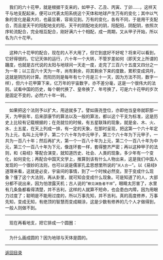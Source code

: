 &emsp;我们的六十花甲，就是根据干支来的，如甲子、乙丑、丙寅、丁卯……，这样天干与地支配起来，便可以代表太阳系统这个天体和地球产生万有的变化；其中以气象的变化是最大的，也最显著，容易见到。万有的变化，各有不同，于是用干支配合，而且是天干的阳配地支的阳，天干的阴配地支的阴，阳配阳，阴配阴，依照次序轮流配合，完全相互配合，刚好满六十个相配，成一周期，又从甲子开始，所以名为六十花甲。
___
&emsp;这种六十花甲的配合，现在的人不大用了，但它到底好不好呢？将来可以看到，它好得很的。它记天体的运行，六十年一个大转，不管岁差如何（即天文上所谓的躔度，也就是古代说的太阳与地球间一天走一度，走完了三百六十五度又四分之一为一年；以三百六十天为一年，尚有剩余，将其剩余下来的度数，累积变成洞月，这就是阴历的计算。而阳历则是每年有七个月是三十一天，因为方法不同，数字一样），但六十花甲算下来，亿万年的宇宙数字，亦不差分毫，这是一个很伟大的法则。试看中国的历史，每个朝代换了、皇帝换了、年号换了，可是六十花甲的岁次是固定不变的，必然六十年一转。
___
&emsp;如果把这个法则予以扩大，用途就多了。譬如唐尧登位，亦即他当皇帝就职那一天，为甲辰年，后来邵康节的算法以及一般的算法，都以这个干支为标准，这是历史上比较有记载根据的；在尧就位的时候，有五星联珠的现象，就是金、木、火、水、土五星，在天上列成一排，有一定的天象，在那时呈现，把这第一个六十年定为上元，名叫上元甲子，第二个六十年为中元甲子，第三个六十年为下元甲子，一共为一百八十年；然后再扩大，第一个一百八十年为上元，第二个一百八十年为中元，第三个一百八十年为下元，像连环套一样，套得整齐严密；再以这种甲子的法则，和《易经》等配合演变，就知道历史、社会、人类的现象，多少年有一个变化，如何变化；再配合中国天文学上，推算到该有什么人物出来，这是我们中国人发现的一个很妙的法则，也可以说是儒家孔孟思想里所说的“``天人合一``”。以《易经》道理来看，这就是必变，宇宙间的事情，到了一个时候必然变。至于变成什么现象？懂了这个大法则，再从卦里，就可知会变成什么现象。可是知道了的人，大部分都不说出来，因为怕泄露天机；古人说的“``察见渊鱼者不祥``”，眼睛太厉害了，水里有几条鱼都看得清楚，并不吉利，这样的人就算不短命，也会患白内障，因为用眼力过度了；聪明是不能用过度的，所以万事先知，并不吉利。真的高度修养，万事先知，变成无知，有绝顶的智慧而变成糊涂，这是少数有修养的几个人才做得到，一般人则做不到。
___
&emsp;现在再看地支，把它排成一个圆圈：
___
&emsp;为什么画成圆的？因为地球与天体是圆的。
___
[返回目录](../../master/README.md#目录)